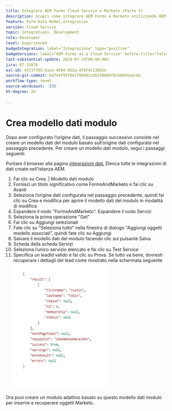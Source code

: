```yaml
---
title: Integrare AEM Forms Cloud Service e Marketo (Parte 3)
description: Scopri come integrare AEM Forms e Marketo utilizzando AEM Forms Form Data Model.
feature: Form Data Model,Integration
version: Cloud Service
topic: Integrations, Development
role: Developer
level: Experienced
badgeIntegration: label="Integrazione" type="positive"
badgeVersions: label="AEM Forms as a Cloud Service" before-title="false"
last-substantial-update: 2024-07-24T00:00:00Z
jira: KT-15876
exl-id: 43737765-b1ea-4594-853a-d78f41136b5e
source-git-commit: ba744f95f8d1f0b982cd5430860f0cb0945a4cda
workflow-type: tm+mt
source-wordcount: '235'
ht-degree: 2%

---
```


# Crea modello dati modulo

Dopo aver configurato l’origine dati, il passaggio successivo consiste nel creare un modello dati del modulo basato sull’origine dati configurata nel passaggio precedente. Per creare un modello dati modulo, segui i passaggi seguenti:

Puntare il browser alla pagina [ integrazioni dati.](http://localhost:4502/aem/forms.html/content/dam/formsanddocuments-fdm) Elenca tutte le integrazioni di dati create nell&#39;istanza AEM.

1. Fai clic su Crea. | Modello dati modulo
1. Fornisci un titolo significativo come FormsAndMarketo e fai clic su Avanti
1. Seleziona l’origine dati configurata nel passaggio precedente, quindi fai clic su Crea e modifica per aprire il modello dati del modulo in modalità di modifica
1. Espandere il nodo &quot;FormsAndMarketo&quot;. Espandere il nodo Servizi
1. Seleziona la prima operazione &quot;Get&quot;
1. Fai clic su Aggiungi selezionati
1. Fate clic su &quot;Seleziona tutto&quot; nella finestra di dialogo &quot;Aggiungi oggetti modello associati&quot;, quindi fate clic su Aggiungi
1. Salvare il modello dati del modulo facendo clic sul pulsante Salva
1. Scheda della scheda Servizi
1. Seleziona l’unico servizio elencato e fai clic su Test Service
1. Specifica un leadId valido e fai clic su Prova. Se tutto va bene, dovresti recuperare i dettagli del lead come mostrato nella schermata seguente
   ![risultati del test](assets/testresults.png)

Ora puoi creare un modulo adattivo basato su questo modello dati modulo per inserire e recuperare oggetti Marketo.
